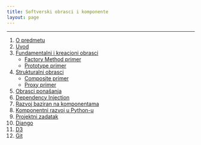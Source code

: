 ```yaml
---
title: Softverski obrasci i komponente
layout: page
---
```


---


1. [O predmetu](sok/upoznavanje.html)
1. [Uvod](sok/2-uvod.html)
1. [Fundamentalni i kreacioni obrasci](sok/3-fundamentalni-i-kreacioni-obrasci.html)
    - [Factory Method primer](sok/primeri/creational.factorymethod.zip)
    - [Prototype primer](sok/primeri/creational.prototype.zip)
1. [Strukturalni obrasci](sok/4-strukturalni-obrasci.html)
    - [Composite primer](sok/primeri/structural.composite.zip)
    - [Proxy primer](sok/primeri/structural.proxy.zip)
1. [Obrasci ponašanja](sok/obrasci-ponasanja.html)
1. [Dependency Injection](tech/dependency-injection.html)
1. [Razvoj baziran na komponentama](sok/razvoj-baziran-na-komponentama.html)
1. [Komponentni razvoj u Python-u](tech/setuptools.html)
1. [Projektni zadatak](sok/projektni-zadatak.html)
1. [Django](tech/django.html)
1. [D3](tech/d3.html)
1. [Git](tech/git.html)

<!--
12. [Flask](tech/flask.html)
13. [Vizualizacija - d3](tech/d3.html)
-->

